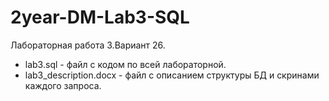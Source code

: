 # 2year-DM-Lab3-SQL
Лабораторная работа 3.Вариант 26.
 - lab3.sql - файл с кодом по всей лабораторной.
 - lab3_description.docx - файл с описанием структуры БД и скринами каждого запроса.
